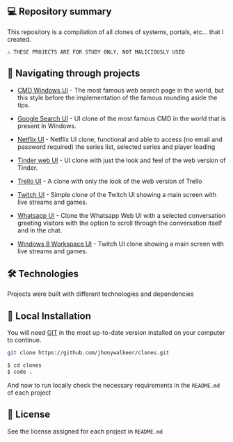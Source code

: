 ## 💻 Repository summary

This repository is a compilation of all clones of systems, portals, etc... that I created.

```text
⚠ THESE PROJECTS ARE FOR STUDY ONLY, NOT MALICIOUSLY USED
```

## 🚩 Navigating through projects


- [CMD Windows UI](https://github.com/jhonywalkeer/clone/tree/master/cmd-ui-clone) - The most famous web search page in the world, but this style before the implementation of the famous rounding aside the tips.

- [Google Search UI](https://github.com/jhonywalkeer/clone/tree/master/google-search-clone) - UI clone of the most famous CMD in the world that is present in Windows.

- [Netflix UI](https://github.com/jhonywalkeer/clone/tree/master/netflix-simpleui) - Netflix UI clone, functional and able to access (no email and password required) the series list, selected series and player loading

- [Tinder web UI](https://github.com/jhonywalkeer/clone/tree/master/tinder-web-cloneui) - UI clone with just the look and feel of the web version of Tinder.

- [Trello UI](https://github.com/jhonywalkeer/clone/tree/master/trello-cloneui) - A clone with only the look of the web version of Trello

- [Twitch UI](https://github.com/jhonywalkeer/clone/tree/master/twitch-ui) - Simple clone of the Twitch UI showing a main screen with live streams and games.

- [Whatsapp UI](https://github.com/jhonywalkeer/clone/tree/master/whatsapp-simple-clone) - Clone the Whatsapp Web UI with a selected conversation greeting visitors with the option to scroll through the conversation itself and in the chat.

- [Windows 8 Workspace UI](https://github.com/jhonywalkeer/clone/tree/master/windows-8-workspace-clone) - Twitch UI clone showing a main screen with live streams and games.


## 🛠 Technologies

Projects were built with different technologies and dependencies

## 🔨 Local Installation

You will need [GIT](https://git-scm.com/) in the most up-to-date version installed on your computer to continue.

```bash
git clone https://github.com/jhonywalkeer/clones.git

$ cd clones
$ code .
```

And now to run locally check the necessary requirements in the `README.md` of each project

## 📖 License

See the license assigned for each project in `README.md`
